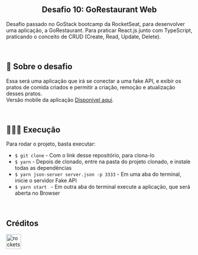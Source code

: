 <h2 align="center"> 
  Desafio 10: GoRestaurant Web
</h3>

<p align="center">

Desafio passado no GoStack bootcamp da RocketSeat, para desenvolver uma aplicação, a GoRestaurant. Para praticar React.js junto com TypeScript, praticando o conceito de CRUD (Create, Read, Update, Delete).

</p>

<br>

<h2> 🚀 Sobre o desafio </h2>

<p>
Essa será uma aplicação que irá se conectar a uma fake API, e exibir os pratos de comida criados e permitir a criação, remoção e atualização desses pratos.
<br>
Versão mobile da aplicação <a href="https://github.com/thiagostival/gostack-challenge-restaurant-mobile.git">Disponível aqui</a>.
</p>

<br>

<h2>👨🏻‍💻 Execução</h2>

<p>
Para rodar o projeto, basta executar:
  <ul>
    <li> <code>$ git clone</code> - Com o link desse repositório, para clona-lo  </li>
    <li> <code>$ yarn</code> - Depois de clonado, entre na pasta do projeto clonado, e instale todas as dependências </li>
    <li> <code>$ yarn json-server server.json -p 3333</code> - Em uma aba do terminal, inicie o servidor Fake API </li>
    <li> <code>$ yarn start </code> - Em outra aba do terminal execute a aplicação, que será aberta no Browser </li>
  </ul>
</p>
    
<br>

<h2>Créditos</h2>

[<img src="https://avatars0.githubusercontent.com/u/28929274?s=200&v=4" alt="rocketseat" width="40" height="40" />](https://github.com/Rocketseat)
